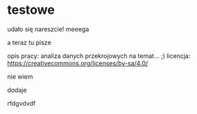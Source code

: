# testowe
udało się nareszcie!
meeega




a teraz tu pisze

opis pracy: analiza danych przekrojowych na temat... ;)
licencja: https://creativecommons.org/licenses/by-sa/4.0/





nie wiem




dodaje

rfdgvdvdf